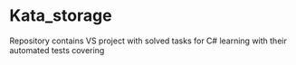 # Kata_storage
Repository contains VS project with solved tasks for C# learning with their automated tests covering
